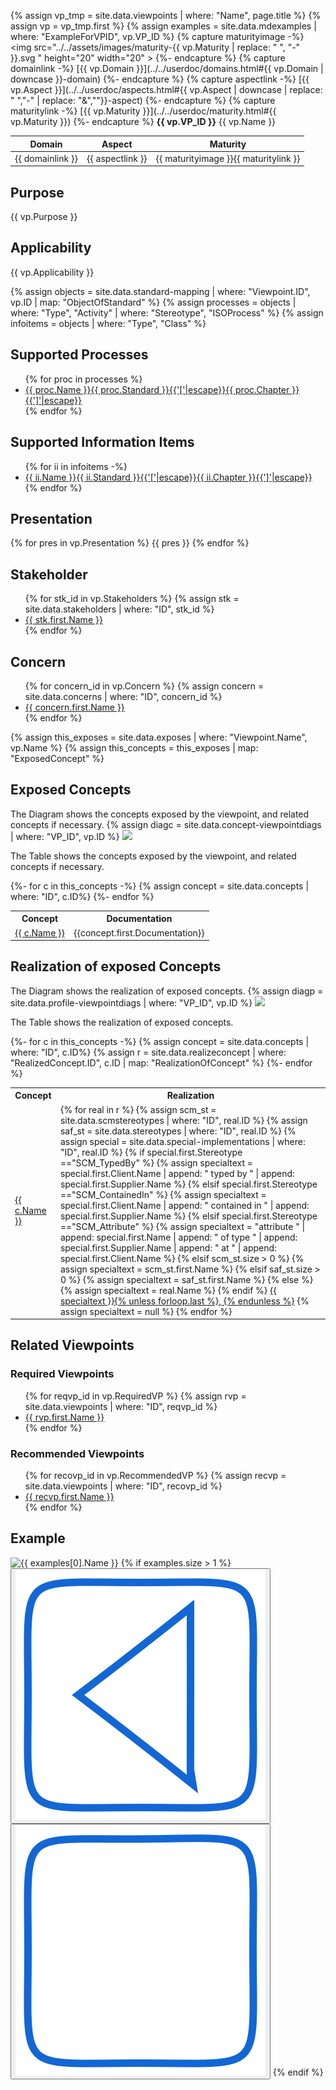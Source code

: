 {% assign vp_tmp = site.data.viewpoints | where: "Name", page.title %}
{% assign vp = vp_tmp.first %}
{% assign examples = site.data.mdexamples | where: "ExampleForVPID", vp.VP_ID %}
{% capture maturityimage -%}
<img src="../../assets/images/maturity-{{ vp.Maturity | replace: " ", "-"  }}.svg " height="20" width="20" >
{%- endcapture %}
{% capture domainlink -%}
[{{ vp.Domain }}](../../userdoc/domains.html#{{ vp.Domain | downcase }}-domain)
{%- endcapture %}
{% capture aspectlink -%}
[{{ vp.Aspect }}](../../userdoc/aspects.html#{{ vp.Aspect | downcase | replace: " ","-" | replace: "&",""}}-aspect)
{%- endcapture %}
{% capture maturitylink -%}
[{{ vp.Maturity }}](../../userdoc/maturity.html#{{ vp.Maturity }})
{%- endcapture %}
**{{ vp.VP_ID }}** {{ vp.Name }}

|**Domain**|**Aspect**|**Maturity**|
| --- | --- | --- |
|{{ domainlink }}|{{ aspectlink }}|{{ maturityimage }}{{ maturitylink }}|

## Purpose
{{ vp.Purpose }}

## Applicability
{{ vp.Applicability }}

{% assign objects = site.data.standard-mapping | where: "Viewpoint.ID", vp.ID  | map: "ObjectOfStandard" %}
{% assign processes = objects | where: "Type", "Activity" | where: "Stereotype", "ISOProcess" %}
{% assign infoitems = objects | where: "Type", "Class"  %}
## Supported Processes

<UL>
{% for proc in processes %}
<LI><div class="tooltip"><A href="{{ proc.URL }}">{{ proc.Name }}<span class="tooltiptext">{{ proc.Standard }}{{'['|escape}}{{ proc.Chapter }}{{']'|escape}}</span></A></div></LI>
{% endfor %}
</UL>

## Supported Information Items

<UL>
{% for ii in infoitems -%}
<LI><div class="tooltip"><A href="{{ proc.URL }}">{{ ii.Name }}<span class="tooltiptext">{{ ii.Standard }}{{'['|escape}}{{ ii.Chapter }}{{']'|escape}}</span></A></div></LI>
{% endfor %}
</UL>


## Presentation
{% for pres in vp.Presentation %}
{{ pres }}
{% endfor %}

## Stakeholder
<ul>
{% for stk_id in vp.Stakeholders %}
{% assign stk = site.data.stakeholders | where: "ID", stk_id %}
<li><A href="../../userdoc/stakeholders.html#{{ stk_id }}"> {{ stk.first.Name }} </A></li>
{% endfor %}
</ul>

## Concern
<ul>
{% for concern_id in vp.Concern %}
{% assign concern = site.data.concerns | where: "ID", concern_id %}
<li><A href="../../userdoc/concerns.html#{{ concern_id }}"> {{ concern.first.Name }} </A></li>
{% endfor %}
</ul>

{% assign this_exposes = site.data.exposes | where: "Viewpoint.Name", vp.Name %}
{% assign this_concepts = this_exposes | map: "ExposedConcept" %}

## Exposed Concepts
The Diagram shows the concepts exposed by the viewpoint, and related concepts if necessary.
{% assign diagc = site.data.concept-viewpointdiags | where: "VP_ID", vp.ID %}
<img src="../../diagrams/examples_md/exa{{ diagc.first.ID }}.svg" />

The Table shows the concepts exposed by the viewpoint, and related concepts if necessary.
<table>
<tr><th>Concept</th><th>Documentation</th></tr>
{%- for c in this_concepts -%}
{% assign concept = site.data.concepts | where: "ID", c.ID%}
<tr><td><A href="../concepts.html#{{ c.ID }}">{{ c.Name }}</A></td><td>{{concept.first.Documentation}}</td></tr>
{%- endfor %}
</table>

## Realization of exposed Concepts
The Diagram shows the realization of exposed concepts.
{% assign diagp = site.data.profile-viewpointdiags | where: "VP_ID", vp.ID %}
<img src="../../diagrams/examples_md/exa{{ diagp.first.ID }}.svg" />



The Table shows the realization of exposed concepts.
<table>
<tr><th>Concept</th><th>Realization</th></tr>
{%- for c in this_concepts -%}
{% assign concept = site.data.concepts | where: "ID", c.ID%}
{% assign r = site.data.realizeconcept | where: "RealizedConcept.ID", c.ID | map: "RealizationOfConcept" %}
<tr><td><A href="../concepts.html#{{ c.ID }}">{{ c.Name }}</A></td><td>
{% for real in r %} 
{% assign scm_st = site.data.scmstereotypes | where: "ID", real.ID %}
{% assign saf_st = site.data.stereotypes | where: "ID", real.ID %}
{% assign special = site.data.special-implementations | where: "ID", real.ID %}
{% if special.first.Stereotype =="SCM_TypedBy" %}
{% assign specialtext =  special.first.Client.Name | append: " typed by " | append: special.first.Supplier.Name %}
{% elsif special.first.Stereotype =="SCM_ContainedIn" %}
{% assign specialtext =  special.first.Client.Name | append: " contained in " | append: special.first.Supplier.Name %}
{% elsif special.first.Stereotype =="SCM_Attribute" %}
{% assign specialtext =  "attribute " | append: special.first.Name | append: " of type " | append: special.first.Supplier.Name | append: " at " | append: special.first.Client.Name %}
{% elsif scm_st.size > 0 %}
{% assign specialtext =  scm_st.first.Name %}
{% elsif saf_st.size > 0 %}
{% assign specialtext =  saf_st.first.Name %}
{% else %}
{% assign specialtext =  real.Name %}
{% endif %}
<A href="../../userdoc/stereotypes.html#{{ real.ID }}">{{ specialtext }}{% unless forloop.last %}, {% endunless %}</A>
{% assign specialtext = null %}
{% endfor %}</td></tr>
{%- endfor %}
</table>

## Related Viewpoints

### Required Viewpoints
<ul>
{% for reqvp_id in vp.RequiredVP %}
{% assign rvp = site.data.viewpoints | where: "ID", reqvp_id %}
<li><A href="{{ rvp.first.Name }}.html">{{ rvp.first.Name }}</A></li>
{% endfor %}
</ul>

### Recommended Viewpoints
<ul>
{% for recovp_id in vp.RecommendedVP %}
{% assign recvp = site.data.viewpoints | where: "ID", recovp_id %}
<li><A href="{{ recvp.first.Name }}.html">{{ recvp.first.Name }}</A></li>
{% endfor %}
</ul>

## Example


<div id="gallery-container">
  <img id="gallery-image" 
       src="../../diagrams/examples_md/exa{{ examples[0].ID }}.svg"
       alt="{{ examples[0].Name }}"  />
  {% if examples.size > 1 %}
  <button id="prev-btn" onclick="prevImage()"><img src="../../assets/images/arrow-left.svg" alt="Previous" /></button>
  <button id="next-btn" onclick="nextImage()"><img src="../../assets/images/arrow-right.svg" alt="Next" /></button>
  {% endif %}
</div>

<script>
  const images = [
    {% for ex in examples %}
      { "src": "../../diagrams/examples_md/exa{{ ex.ID }}.svg", "alt": "{{ ex.Name }}" },
    {% endfor %}
  ];

  let currentIndex = 0;

  function showImage(index) {
    const img = document.getElementById("gallery-image");
    img.src = images[index].src;
    img.alt = images[index].alt;
  }

  function nextImage() {
    currentIndex = (currentIndex + 1) % images.length;
    showImage(currentIndex);
  }

  function prevImage() {
    currentIndex = (currentIndex - 1 + images.length) % images.length;
    showImage(currentIndex);
  }

 
  let startX = 0;
  let endX = 0;
  const threshold = 50;

  const gallery = document.getElementById("gallery-container");

  gallery.addEventListener("touchstart", function (e) {
    startX = e.touches[0].clientX;
  }, { passive: true });

  gallery.addEventListener("touchend", function (e) {
    endX = e.changedTouches[0].clientX;
    const diff = endX - startX;

    if (Math.abs(diff) > threshold) {
      if (diff < 0) {
        nextImage();
      } else {
        prevImage(); 
      }
    }
  }, { passive: true });

</script>